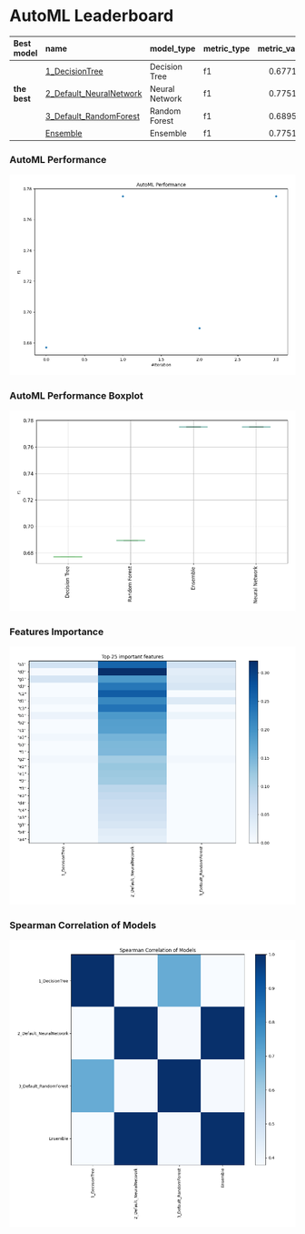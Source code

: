 # AutoML Leaderboard

| Best model   | name                                                         | model_type     | metric_type   |   metric_value |   train_time |
|:-------------|:-------------------------------------------------------------|:---------------|:--------------|---------------:|-------------:|
|              | [1_DecisionTree](1_DecisionTree/README.md)                   | Decision Tree  | f1            |       0.677114 |        11.02 |
| **the best** | [2_Default_NeuralNetwork](2_Default_NeuralNetwork/README.md) | Neural Network | f1            |       0.775164 |        15.21 |
|              | [3_Default_RandomForest](3_Default_RandomForest/README.md)   | Random Forest  | f1            |       0.689508 |         5.09 |
|              | [Ensemble](Ensemble/README.md)                               | Ensemble       | f1            |       0.775164 |         0.73 |

### AutoML Performance
![AutoML Performance](ldb_performance.png)

### AutoML Performance Boxplot
![AutoML Performance Boxplot](ldb_performance_boxplot.png)

### Features Importance
![features importance across models](features_heatmap.png)



### Spearman Correlation of Models
![models spearman correlation](correlation_heatmap.png)

